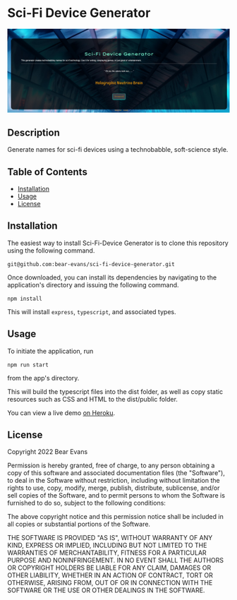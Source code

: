 # Sci-Fi Device Generator

![Screenshot of application](./assets/Screenshot.jpg)

## Description

Generate names for sci-fi devices using a technobabble, soft-science style.

## Table of Contents

- [Installation](#installation)
- [Usage](#usage)
- [License](#license)

## Installation

The easiest way to install Sci-Fi-Device Generator is to clone this repository using
the following command.

```
git@github.com:bear-evans/sci-fi-device-generator.git
```

Once downloaded, you can install its dependencies by navigating to the
application's directory and issuing the following command.

```
npm install
```

This will install `express`, `typescript`, and associated types.

## Usage

To initiate the application, run

```
npm run start
```

from the app's directory.

This will build the typescript files into the dist folder, as well as copy static resources such as CSS and HTML to the dist/public folder.

You can view a live demo [on Heroku](https://bear-device-generator.herokuapp.com/).

## License

Copyright 2022 Bear Evans

Permission is hereby granted, free of charge, to any person obtaining a copy of
this software and associated documentation files (the "Software"), to deal in
the Software without restriction, including without limitation the rights to
use, copy, modify, merge, publish, distribute, sublicense, and/or sell copies of
the Software, and to permit persons to whom the Software is furnished to do so,
subject to the following conditions:

The above copyright notice and this permission notice shall be included in all
copies or substantial portions of the Software.

THE SOFTWARE IS PROVIDED "AS IS", WITHOUT WARRANTY OF ANY KIND, EXPRESS OR
IMPLIED, INCLUDING BUT NOT LIMITED TO THE WARRANTIES OF MERCHANTABILITY, FITNESS
FOR A PARTICULAR PURPOSE AND NONINFRINGEMENT. IN NO EVENT SHALL THE AUTHORS OR
COPYRIGHT HOLDERS BE LIABLE FOR ANY CLAIM, DAMAGES OR OTHER LIABILITY, WHETHER
IN AN ACTION OF CONTRACT, TORT OR OTHERWISE, ARISING FROM, OUT OF OR IN
CONNECTION WITH THE SOFTWARE OR THE USE OR OTHER DEALINGS IN THE SOFTWARE.
